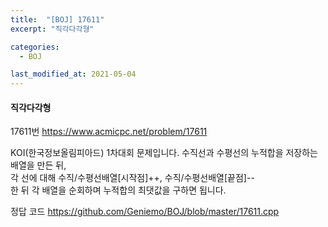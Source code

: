 ```yaml
---
title:  "[BOJ] 17611"
excerpt: "직각다각형"

categories:
  - BOJ

last_modified_at: 2021-05-04
---
```


#### 직각다각형

17611번 <https://www.acmicpc.net/problem/17611>

KOI(한국정보올림피아드) 1차대회 문제입니다.
수직선과 수평선의 누적합을 저장하는 배열을 만든 뒤,<br>
각 선에 대해 수직/수평선배열[시작점]++, 수직/수평선배열[끝점]--<br>
한 뒤 각 배열을 순회하며 누적합의 최댓값을 구하면 됩니다. 

정답 코드 <https://github.com/Geniemo/BOJ/blob/master/17611.cpp>